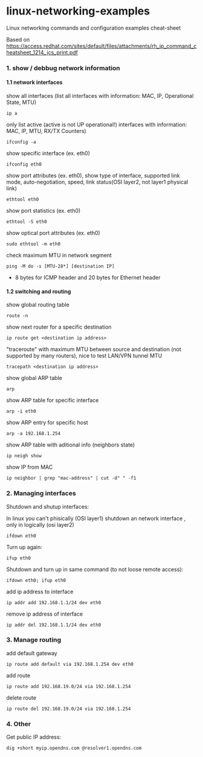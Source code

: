 # linux-networking-examples
Linux networking commands and configuration examples cheat-sheet

Based on https://access.redhat.com/sites/default/files/attachments/rh_ip_command_cheatsheet_1214_jcs_print.pdf

### 1. show / debbug network information

#### 1.1 network interfaces

show all interfaces (list all interfaces with information: MAC, IP, Operational State, MTU) 

```ip a``` 

only list active (active is not UP operational!) interfaces with information: MAC, IP, MTU, RX/TX Counters)

```ifconfig -a```

show specific interface (ex. eth0)

```ifconfig eth0``` 

show port attributes (ex. eth0), show type of interface, supported link mode, auto-negotiation, speed, link status(OSI layer2, not layer1 physical link)

```ethtool eth0```

show port statistics (ex. eth0)

```ethtool -S eth0```

show optical port attributes (ex. eth0)

```sudo ethtool -m eth0```

check maximum MTU in network segment

```ping -M do -s [MTU-28*] [destination IP]```

* 8 bytes for ICMP header and 20 bytes for Ethernet header

#### 1.2 switching and routing

show global routing table

```route -n```

show next router for a specific destination

```ip route get <destination ip address>```

"traceroute" with maximum MTU between source and destination (not supported by many routers), nice to test LAN/VPN tunnel MTU 

```tracepath <destination ip address>```

show global ARP table

```arp```

show ARP table for specific interface

```arp -i eth0```

show ARP entry for specific host

```arp -a 192.168.1.254```

show ARP table with aditional info (neighbors state)

```ip neigh show```

show IP from MAC 

```ip neighbor | grep "mac-address" | cut -d" " -f1```

### 2. Managing interfaces

Shutdown and shutup interfaces:

In linux you can't phisically (OSI layer1) shutdown an network interface , only in logically (osi layer2)

```ifdown eth0```

Turn up again:

```ifup eth0```

Shutdown and turn up in same command (to not loose remote access):

```ifdown eth0; ifup eth0```

add ip address to interface

```ip addr add 192.168.1.1/24 dev eth0```

remove ip address of interface

```ip addr del 192.168.1.1/24 dev eth0```

### 3. Manage routing

add default gateway

```ip route add default via 192.168.1.254 dev eth0```

add route 

```ip route add 192.168.19.0/24 via 192.168.1.254```

delete route 

```ip route del 192.168.19.0/24 via 192.168.1.254```

### 4. Other

Get public IP address:

```dig +short myip.opendns.com @resolver1.opendns.com```
